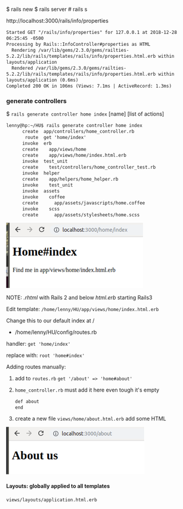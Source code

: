 $ rails new <project>
$ rails server      # rails s


http://localhost:3000/rails/info/properties


```
Started GET "/rails/info/properties" for 127.0.0.1 at 2018-12-28 06:25:45 -0500
Processing by Rails::InfoController#properties as HTML
  Rendering /var/lib/gems/2.3.0/gems/railties-5.2.2/lib/rails/templates/rails/info/properties.html.erb within layouts/application
  Rendered /var/lib/gems/2.3.0/gems/railties-5.2.2/lib/rails/templates/rails/info/properties.html.erb within layouts/application (0.6ms)
Completed 200 OK in 106ms (Views: 7.1ms | ActiveRecord: 1.3ms)

```


### generate controllers

$ `rails generate controller home index`
                             [name] [list of actions]


```
lenny@hp:~/HU$ rails generate controller home index
      create  app/controllers/home_controller.rb
       route  get 'home/index'
      invoke  erb
      create    app/views/home
      create    app/views/home/index.html.erb
      invoke  test_unit
      create    test/controllers/home_controller_test.rb
      invoke  helper
      create    app/helpers/home_helper.rb
      invoke    test_unit
      invoke  assets
      invoke    coffee
      create      app/assets/javascripts/home.coffee
      invoke    scss
      create      app/assets/stylesheets/home.scss

```

![](2018-12-28-06-39-32.png)

NOTE:
*.rhtml* with Rails 2 and below
*html.erb* starting Rails3

Edit template:
 `/home/lenny/HU/app/views/home/index.html.erb`

Change this to our default index at /

- /home/lenny/HU/config/routes.rb

handler: `get 'home/index'`

replace with: `root 'home#index'`

Adding routes manually:

1. add to `routes.rb`
   `get '/about' => 'home#about'`

2. `home_controller.rb`
    must add it here even tough it's empty

    ```
    def about
    end
    ```

3. create a new file `views/home/about.html.erb`
   add some HTML


![](2018-12-28-07-45-47.png)


#### Layouts: globally applied to all templates

`views/layouts/application.html.erb`